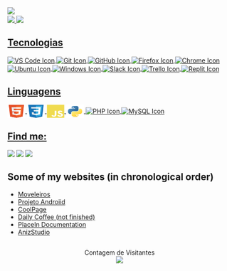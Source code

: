 <div>
    <img src="https://readme-typing-svg.herokuapp.com/?color=Ufff&center=true&vCenter=true&multiline=true&width=500&height=100&lines=Hello+Everyone!+My+name+is+Erick;Im+studying+to+be+a+Web+Developer.">
</div>
<div>
    <a href="https://github.com/BiraBalaZ">
    <img height="160em" src="https://github-readme-stats.vercel.app/api?username=birabalaz&show_icons=true&theme=dracula&include_all_commits=true&count_private=true&borders=false"/>
    <img height="160em" src="https://github-readme-stats.vercel.app/api/top-langs/?username=birabalaz&layout=compact&langs_count=8&theme=dracula&hide_&card_width=365"/>
</div>

<div style="display: inline_block">

  ## Tecnologias
  <img align="center" alt="VS Code Icon" height="30" width="40" src="https://cdn.jsdelivr.net/gh/devicons/devicon/icons/vscode/vscode-original.svg" />
  <img align="center" alt="Git Icon"     height="30" width="40" src="https://cdn.jsdelivr.net/gh/devicons/devicon/icons/git/git-original.svg" />
  <img align="center" alt="GitHub Icon"  height="30" width="30" src="https://user-images.githubusercontent.com/85596186/197550500-e095478b-f97b-43d1-9df1-02718e3ba928.png" />
  <img align="center" alt="Firefox Icon" height="30" width="40" src="https://cdn.jsdelivr.net/gh/devicons/devicon/icons/firefox/firefox-original.svg" />
  <img align="center" alt="Chrome Icon"  height="30" width="40" src="https://cdn.jsdelivr.net/gh/devicons/devicon/icons/chrome/chrome-original.svg"/>
  <img align="center" alt="Ubuntu Icon"  height="30" width="40" src="https://cdn.jsdelivr.net/gh/devicons/devicon@latest/icons/ubuntu/ubuntu-original.svg" />
  <img align="center" alt="Windows Icon" height="30" width="40" src="https://cdn.jsdelivr.net/gh/devicons/devicon/icons/windows8/windows8-original.svg" />
  <img align="center" alt="Slack Icon"   height="30" width="40" src="https://cdn.jsdelivr.net/gh/devicons/devicon/icons/slack/slack-original.svg" />
  <img align="center" alt="Trello Icon"  height="30" width="40" src="https://cdn.jsdelivr.net/gh/devicons/devicon/icons/trello/trello-plain.svg" />
  <img align="center" alt="Replit Icon"  height="30" width="40" src="https://cdn.jsdelivr.net/gh/devicons/devicon@latest/icons/replit/replit-original.svg" />
 
  ## Linguagens
  <img align="center" alt="HTML Icon"   height="30" width="40" src="https://raw.githubusercontent.com/devicons/devicon/master/icons/html5/html5-original.svg">
  <img align="center" alt="CSS Icon"    height="30" width="40" src="https://raw.githubusercontent.com/devicons/devicon/master/icons/css3/css3-original.svg">
  <img align="center" alt="Js Icon"     height="30" width="40" src="https://raw.githubusercontent.com/devicons/devicon/master/icons/javascript/javascript-plain.svg">
  <img align="center" alt="Python Icon" height="30" width="40" src="https://raw.githubusercontent.com/devicons/devicon/master/icons/python/python-original.svg">
  <img align="center" alt="PHP Icon"    height="50" width="40" src="https://cdn.jsdelivr.net/gh/devicons/devicon@latest/icons/php/php-original.svg">
  <img align="center" alt="MySQL Icon"  height="50" width="60" src="https://cdn.jsdelivr.net/gh/devicons/devicon@latest/icons/mysql/mysql-original-wordmark.svg">
</div>
  
## Find me:
<div>
    <a target="_blank" href= "https://linktr.ee/birabalaz"> <img src="https://img.shields.io/badge/linktree-39E09B?style=for-the-badge&logo=linktree&logoColor=white"></a>
    <a target="_blank" href= "https://www.instagram.com/eriick.monteiro/"> <img src="https://img.shields.io/badge/-Instagram-%23E4405F?style=for-the-badge&logo=instagram&logoColor=white"></a>
    <!--<a target="_blank" href= "https://birabalaz.itch.io/"> <img src="https://img.shields.io/badge/Itch.io-FA5C5C?style=for-the-badge&logo=itchdotio&logoColor=white"></a>-->
    <a target="_blank" href= "https://www.linkedin.com/in/eriick-monteiro/"> <img src="https://img.shields.io/badge/-LinkedIn-%230077B5?style=for-the-badge&logo=linkedin&logoColor=white"></a>
</div>

## Some of my websites (in chronological order)
<div>
  <ul>
    <li><a target="_blank" href="https://birabalaz.github.io/Landing-Page-Moveleiros/HTML/index.html">Moveleiros</a>
    <li><a target="_blank" href="https://birabalaz.github.io/Projeto-Android/">Projeto Androiid</a>
    <li><a target="_blank" href="https://birabalaz.github.io/CoolPage/">CoolPage</a>
    <li><a target="_blank" href="https://birabalaz.github.io/Daily-Coffee/">Daily Coffee (not finished)</a>
    <li><a target="_blank" href="https://birabalaz.github.io/PlaceInDocumentation/">PlaceIn Documentation</a>
    <li><a target="_blank" href="https://birabalaz.github.io/AnizStudio/">AnizStudio</a>
  </ul>
</div>

##
<p align="center">Contagem de Visitantes<br><img src="https://profile-counter.glitch.me/birabalaz/count.svg"/></p>
</div>
